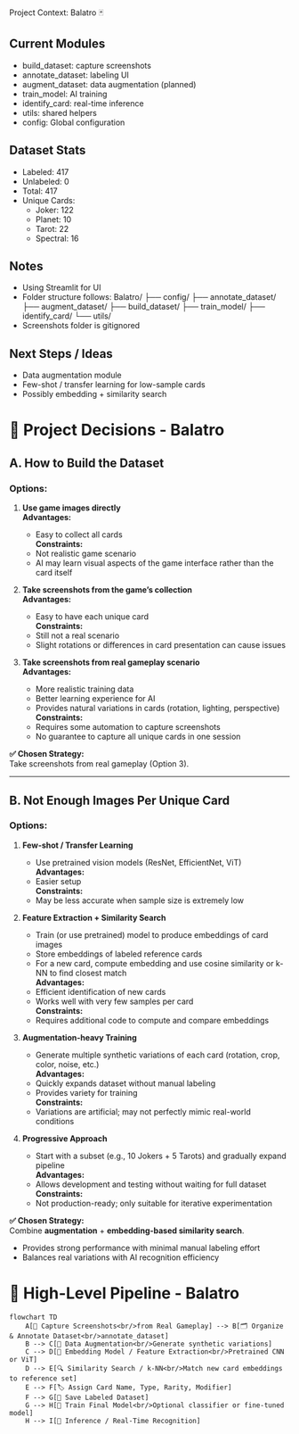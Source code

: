  Project Context: Balatro 🃏

## Current Modules
- build_dataset: capture screenshots
- annotate_dataset: labeling UI
- augment_dataset: data augmentation (planned)
- train_model: AI training
- identify_card: real-time inference
- utils: shared helpers
- config: Global configuration

## Dataset Stats
- Labeled: 417
- Unlabeled: 0
- Total: 417
- Unique Cards:
  - Joker: 122
  - Planet: 10
  - Tarot: 22
  - Spectral: 16

## Notes
- Using Streamlit for UI
- Folder structure follows:
  Balatro/
  ├── config/
  ├── annotate_dataset/
  ├── augment_dataset/
  ├── build_dataset/
  ├── train_model/
  ├── identify_card/
  └── utils/
- Screenshots folder is gitignored

## Next Steps / Ideas
- Data augmentation module
- Few-shot / transfer learning for low-sample cards
- Possibly embedding + similarity search

# 📝 Project Decisions - Balatro

## A. How to Build the Dataset

### Options:

1. **Use game images directly**  
   **Advantages:**  
   - Easy to collect all cards  
   **Constraints:**  
   - Not realistic game scenario  
   - AI may learn visual aspects of the game interface rather than the card itself  

2. **Take screenshots from the game’s collection**  
   **Advantages:**  
   - Easy to have each unique card  
   **Constraints:**  
   - Still not a real scenario  
   - Slight rotations or differences in card presentation can cause issues  

3. **Take screenshots from real gameplay scenario**  
   **Advantages:**  
   - More realistic training data  
   - Better learning experience for AI  
   - Provides natural variations in cards (rotation, lighting, perspective)  
   **Constraints:**  
   - Requires some automation to capture screenshots  
   - No guarantee to capture all unique cards in one session  

**✅ Chosen Strategy:**  
Take screenshots from real gameplay (Option 3).

---

## B. Not Enough Images Per Unique Card

### Options:

1. **Few-shot / Transfer Learning**  
   - Use pretrained vision models (ResNet, EfficientNet, ViT)  
   **Advantages:**  
   - Easier setup  
   **Constraints:**  
   - May be less accurate when sample size is extremely low  

2. **Feature Extraction + Similarity Search**  
   - Train (or use pretrained) model to produce embeddings of card images  
   - Store embeddings of labeled reference cards  
   - For a new card, compute embedding and use cosine similarity or k-NN to find closest match  
   **Advantages:**  
   - Efficient identification of new cards  
   - Works well with very few samples per card  
   **Constraints:**  
   - Requires additional code to compute and compare embeddings  

3. **Augmentation-heavy Training**  
   - Generate multiple synthetic variations of each card (rotation, crop, color, noise, etc.)  
   **Advantages:**  
   - Quickly expands dataset without manual labeling  
   - Provides variety for training  
   **Constraints:**  
   - Variations are artificial; may not perfectly mimic real-world conditions  

4. **Progressive Approach**  
   - Start with a subset (e.g., 10 Jokers + 5 Tarots) and gradually expand pipeline  
   **Advantages:**  
   - Allows development and testing without waiting for full dataset  
   **Constraints:**  
   - Not production-ready; only suitable for iterative experimentation  

**✅ Chosen Strategy:**  
Combine **augmentation** + **embedding-based similarity search**.  
- Provides strong performance with minimal manual labeling effort  
- Balances real variations with AI recognition efficiency

# 🎨 High-Level Pipeline - Balatro

```mermaid
flowchart TD
    A[📸 Capture Screenshots<br/>from Real Gameplay] --> B[🗂 Organize & Annotate Dataset<br/>annotate_dataset]
    B --> C[🎨 Data Augmentation<br/>Generate synthetic variations]
    C --> D[🧠 Embedding Model / Feature Extraction<br/>Pretrained CNN or ViT]
    D --> E[🔍 Similarity Search / k-NN<br/>Match new card embeddings to reference set]
    E --> F[🏷 Assign Card Name, Type, Rarity, Modifier]
    F --> G[💾 Save Labeled Dataset]
    G --> H[🚀 Train Final Model<br/>Optional classifier or fine-tuned model]
    H --> I[🔎 Inference / Real-Time Recognition]
```